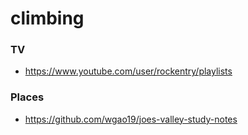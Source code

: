 climbing
========

### TV

-   https://www.youtube.com/user/rockentry/playlists

### Places

-   https://github.com/wgao19/joes-valley-study-notes
